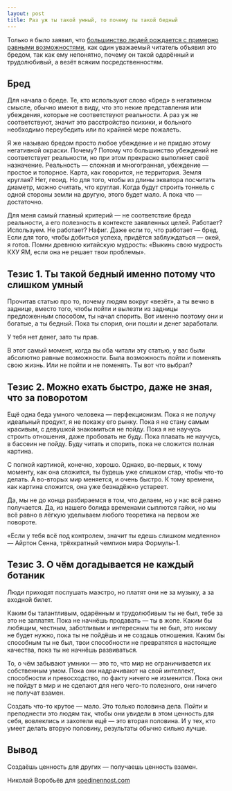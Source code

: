```yaml
---
layout: post
title: Раз уж ты такой умный, то почему ты такой бедный
---
```


Только я было заявил, что [большинство людей рождается с примерно равными возможностями](http://soedinennost.com/creating-value/), как один уважаемый читатель объявил это бредом, так как ему непонятно, почему он такой одарённый и трудолюбивый, а везёт всяким посредственностям.

## Бред

Для начала о бреде. Те, кто используют слово «бред» в негативном смысле, обычно имеют в виду, что это некие представления или убеждения, которые не соответствуют реальности. А раз уж не соответствуют, значит это расстройство психики, и больного необходимо переубедить или по крайней мере пожалеть.

Я же называю бредом просто любое убеждение и не придаю этому негативной окраски. Почему? Потому что большинство убеждений не соответствует реальности, но при этом прекрасно выполняет своё назначение. Реальность — сложная и многогранная, убеждение — простое и топорное. Карта, как говорится, не территория. Земля круглая? Нет, геоид. Но для того, чтобы из длины экватора посчитать диаметр, можно считать, что круглая. Когда будут строить тоннель с одной стороны земли на другую, этого будет мало. А пока что — достаточно.

Для меня самый главный критерий — не соответствие бреда реальности, а его полезность в контексте заявленных целей. Работает? Используем. Не работает? Нафиг. Даже если то, что работает — бред. Если для того, чтобы добиться успеха, придётся заблуждаться — окей, я готов. Помни древнюю китайскую мудрость: «Выкинь свою мудрость КХУ ЯМ, если она не решает твои проблемы».

## Тезис 1. Ты такой бедный именно потому что слишком умный

Прочитав статью про то, почему людям вокруг «везёт», а ты вечно в заднице, вместо того, чтобы пойти и вылезти из задницы предложенным способом, ты начал спорить. Вот именно поэтому они и богатые, а ты бедный. Пока ты спорил, они пошли и денег заработали.

У тебя нет денег, зато ты прав.

В этот самый момент, когда вы оба читали эту статью, у вас были абсолютно равные возможности. Была возможность пойти и поменять свою жизнь. Или не пойти и не поменять. Ты вот что выбрал?

## Тезис 2. Можно ехать быстро, даже не зная, что за поворотом

Ещё одна беда умного человека — перфекционизм. Пока я не получу идеальный продукт, я не покажу его рынку. Пока я не стану самым красивым, с девушкой знакомиться не пойду. Пока я не научусь строить отношения, даже пробовать не буду. Пока плавать не научусь, в бассеин не пойду. Буду читать и спорить, пока не сложится полная картина.

С полной картиной, конечно, хорошо. Однако, во-первых, к тому моменту, как она сложится, ты будешь уже слишком стар, чтобы что-то делать. А во-вторых мир меняется, и очень быстро. К тому времени, как картина сложится, она уже безнадёжно устареет.

Да, мы не до конца разбираемся в том, что делаем, но у нас всё равно получается. Да, из нашего болида временами сыплются гайки, но мы всё равно в лёгкую уделываем любого теоретика на первом же повороте.

«Если у тебя всё под контролем, значит ты едешь слишком медленно» — Айртон Сенна, трёхкратный чемпион мира Формулы-1.

## Тезис 3. О чём догадывается не каждый ботаник

Люди приходят послушать маэстро, но платят они не за музыку, а за входной билет.

Каким бы талантливым, одарённым и трудолюбивым ты не был, тебе за это не заплатят. Пока не начнёшь продавать — ты в жопе. Каким бы любящим, честным, заботливым и интересным ты не был, это никому не будет нужно, пока ты не пойдёшь и не создашь отношения. Каким бы способным ты не был, твои способности не превратятся в настоящие качества, пока ты не начнёшь развиваться.

То, о чём забывают умники — это то, что мир не ограничивается их собственным умом. Пока они надрачивают на свой интеллект, способности и превосходство, по факту ничего не изменится. Пока они не пойдут в мир и не сделают для него чего-то полезного, они ничего не получат взамен.

Создать что-то крутое — мало. Это только половина дела. Пойти и преподнести это людям так, чтобы они увидели в этом ценность для себя, вовлеклись и захотели ещё — это вторая половина. И у тех, кто умеет делать вторую половину, результаты обычно сильно лучше.

## Вывод

Создаёшь ценность для других — получаешь ценность взамен.

Николай Воробьёв для [soedinennost.com](http://soedinennost.com/)